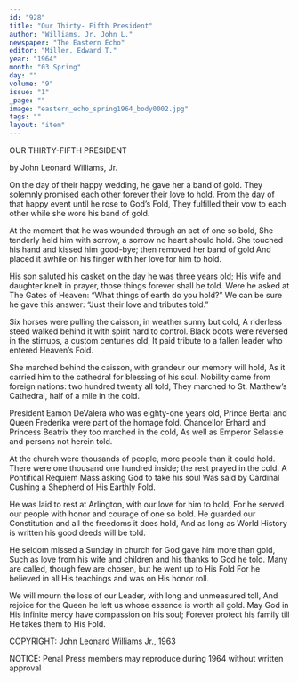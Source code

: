 ```yaml
---
id: "928"
title: "Our Thirty- Fifth President"
author: "Williams, Jr. John L."
newspaper: "The Eastern Echo"
editor: "Miller, Edward T."
year: "1964"
month: "03 Spring"
day: ""
volume: "9"
issue: "1"
_page: ""
image: "eastern_echo_spring1964_body0002.jpg"
tags: ""
layout: "item"
---
```

OUR THIRTY-FIFTH
PRESIDENT

by John Leonard Williams, Jr.

On the day of their happy wedding, he gave her a band of gold.
They solemnly promised each other forever their love to hold.
From the day of that happy event until he rose to God’s Fold,
They fulfilled their vow to each other while she wore his band of gold.

At the moment that he was wounded through an act of one so bold,
She tenderly held him with sorrow, a sorrow no heart should hold.
She touched his hand and kissed him good-bye; then removed her band of gold
And placed it awhile on his finger with her love for him to hold.

His son saluted his casket on the day he was three years old;
His wife and daughter knelt in prayer, those things forever shall be told.
Were he asked at The Gates of Heaven: “What things of earth do you hold?”
We can be sure he gave this answer: “Just their love and tributes told.”

Six horses were pulling the caisson, in weather sunny but cold,
A riderless steed walked behind it with spirit hard to control.
Black boots were reversed in the stirrups, a custom centuries old,
It paid tribute to a fallen leader who entered Heaven’s Fold.

She marched behind the caisson, with grandeur our memory will hold,
As it carried him to the cathedral for blessing of his soul.
Nobility came from foreign nations: two hundred twenty all told,
They marched to St. Matthew’s Cathedral, half of a mile in the cold.

President Eamon DeValera who was eighty-one years old,
Prince Bertal and Queen Frederika were part of the homage fold.
Chancellor Erhard and Princess Beatrix they too marched in the cold,
As well as Emperor Selassie and persons not herein told.

At the church were thousands of people, more people than it could hold.
There were one thousand one hundred inside; the rest prayed in the cold.
A Pontifical Requiem Mass asking God to take his soul
Was said by Cardinal Cushing a Shepherd of His Earthly Fold.

He was laid to rest at Arlington, with our love for him to hold,
For he served our people with honor and courage of one so bold.
He guarded our Constitution and all the freedoms it does hold,
And as long as World History is written his good deeds will be told.

He seldom missed a Sunday in church for God gave him more than gold,
Such as love from his wife and children and his thanks to God he told.
Many are called, though few are chosen, but he went up to His Fold
For he believed in all His teachings and was on His honor roll.

We will mourn the loss of our Leader, with long and unmeasured toll,
And rejoice for the Queen he left us whose essence is worth all gold.
May God in His infinite mercy have compassion on his soul;
Forever protect his family till He takes them to His Fold.

COPYRIGHT: John Leonard Williams Jr., 1963

NOTICE: Penal Press members may reproduce during 1964 without written approval
